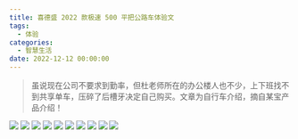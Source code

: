 ```yaml
---
title: 喜德盛 2022 款极速 500 平把公路车体验文
tags:
  - 体验
categories:
  - 智慧生活
date: 2022-12-12 00:00:00
---
```


> 虽说现在公司不要求到勤率，但杜老师所在的办公楼人也不少，上下班找不到共享单车，压碎了后槽牙决定自己购买。文章为自行车介绍，摘自某宝产品介绍！

<!-- more -->

![](https://cdn.dusays.com/2022/12/534-1.jpg/1)
![](https://cdn.dusays.com/2022/12/534-2.jpg/1)
![](https://cdn.dusays.com/2022/12/534-3.jpg/1)
![](https://cdn.dusays.com/2022/12/534-4.jpg/1)
![](https://cdn.dusays.com/2022/12/534-5.jpg/1)
![](https://cdn.dusays.com/2022/12/534-6.jpg/1)
![](https://cdn.dusays.com/2022/12/534-7.jpg/1)
![](https://cdn.dusays.com/2022/12/534-8.jpg/1)
![](https://cdn.dusays.com/2022/12/534-9.jpg/1)
![](https://cdn.dusays.com/2022/12/534-10.jpg/1)
